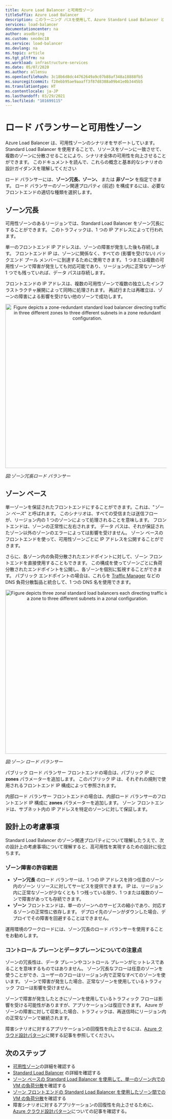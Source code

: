 ```yaml
---
title: Azure Load Balancer と可用性ゾーン
titleSuffix: Azure Load Balancer
description: このラーニング パスを使用して、Azure Standard Load Balancer と Availability Zones の使用を開始します。
services: load-balancer
documentationcenter: na
author: asudbring
ms.custom: seodec18
ms.service: load-balancer
ms.devlang: na
ms.topic: article
ms.tgt_pltfrm: na
ms.workload: infrastructure-services
ms.date: 05/07/2020
ms.author: allensu
ms.openlocfilehash: 3c18b6d8dc44762649a9c07b88af348a18888fb5
ms.sourcegitcommit: f28ebb95ae9aaaff3f87d8388a09b41e0b3445b5
ms.translationtype: HT
ms.contentlocale: ja-JP
ms.lasthandoff: 03/29/2021
ms.locfileid: "101699115"
---
```

# <a name="load-balancer-and-availability-zones"></a>ロード バランサーと可用性ゾーン

Azure Load Balancer は、可用性ゾーンのシナリオをサポートしています。 Standard Load Balancer を使用することで、リソースをゾーンに一致させて、複数のゾーンに分散させることにより、シナリオ全体の可用性を向上させることができます。  このドキュメントを読んで、これらの概念と基本的なシナリオの設計ガイダンスを理解してください

ロード バランサーには、**ゾーン冗長、ゾーン、** または **非ゾーン** を指定できます。 ロード バランサーのゾーン関連プロパティ (前述) を構成するには、必要なフロントエンドの適切な種類を選択します。

## <a name="zone-redundant"></a>ゾーン冗長

可用性ゾーンのあるリージョンでは、Standard Load Balancer をゾーン冗長にすることができます。 このトラフィックは、1 つの IP アドレスによって行われます。

単一のフロントエンド IP アドレスは、ゾーンの障害が発生した後も存続します。 フロントエンド IP は、ゾーンに関係なく、すべての (影響を受けない) バックエンド プール メンバーに到達するために使用できます。 1 つまたは複数の可用性ゾーンで障害が発生しても対応可能であり、リージョン内に正常なゾーンが 1 つでも残っていれば、データ パスは存続します。

フロントエンドの IP アドレスは、複数の可用性ゾーンで複数の独立したインフラストラクチャ展開によって同時に処理されます。 再試行または再確立は、ゾーンの障害による影響を受けない他のゾーンで成功します。

<p align="center">
  <img src="./media/az-zonal/zone-redundant-lb-1.svg" alt="Figure depicts a zone-redundant standard load balancer directing traffic in three different zones to three different subnets in a zone redundant configuration." width="512" title="Virtual Network NAT">
</p>

*図:ゾーン冗長ロード バランサー*

## <a name="zonal"></a>ゾーン ベース

単一ゾーンを保証されたフロントエンドにすることができます。これは、"*ゾーン ベース*" と呼ばれます。  このシナリオは、すべての受信または送信フローが、リージョン内の 1 つのゾーンによって処理されることを意味します。  フロントエンドは、ゾーンの正常性に左右されます。  データ パスは、それが保証されたゾーン以外のゾーンのエラーによっては影響を受けません。 ゾーン ベースのフロントエンドを使って、可用性ゾーンごとに IP アドレスを公開することができます。  

さらに、各ゾーン内の負荷分散されたエンドポイントに対して、ゾーン フロントエンドを直接使用することもできます。 この構成を使ってゾーンごとに負荷分散されたエンドポイントを公開し、各ゾーンを個別に監視することができます。 パブリック エンドポイントの場合は、これらを [Traffic Manager](../traffic-manager/traffic-manager-overview.md) などの DNS 負荷分散製品と統合して、1 つの DNS 名を使用できます。


<p align="center">
  <img src="./media/az-zonal/zonal-lb-1.svg" alt="Figure depicts three zonal standard load balancers each directing traffic in a zone to three different subnets in a zonal configuration." width="512" title="Virtual Network NAT">
</p>

*図:ゾーン ロード バランサー*

パブリック ロード バランサー フロントエンドの場合は、パブリック IP に **zones** パラメーターを追加します。 このパブリック IP は、それぞれの規則で使用されるフロントエンド IP 構成によって参照されます。

内部ロード バランサー フロントエンドの場合は、内部ロード バランサーのフロントエンド IP 構成に **zones** パラメーターを追加します。 ゾーン フロントエンドは、サブネット内の IP アドレスを特定のゾーンに対して保証します。

## <a name="design-considerations"></a><a name="design"></a> 設計上の考慮事項

Standard Load Balancer のゾーン関連プロパティについて理解したうえで、次の設計上の考慮事項について理解すると、高可用性を実現するための設計に役立ちます。

### <a name="tolerance-to-zone-failure"></a>ゾーン障害の許容範囲

- **ゾーン冗長** のロード バランサーは、1 つの IP アドレスを持つ任意のゾーン内のゾーン リソースに対してサービスを提供できます。  IP は、リージョン内に正常なゾーンが少なくとも 1 つ残っている限り、1 つまたは複数のゾーンで障害があっても存続できます。
- **ゾーン** フロントエンドは、単一のゾーンへのサービスの縮小であり、対応するゾーンの正常性に依存します。 デプロイ先のゾーンがダウンした場合、デプロイでその障害を回避することはできません。

運用環境のワークロードには、ゾーン冗長のロード バランサーを使用することをお勧めします。

### <a name="control-vs-data-plane-implications"></a>コントロール プレーンとデータプレーンについての注意点

ゾーンの冗長性は、データ プレーンやコントロール プレーンがヒットレスであることを意味するものではありません。 ゾーン冗長なフローは任意のゾーンを使うことができ、ユーザーのフローはリージョン内で正常なすべてのゾーンを使います。 ゾーンで障害が発生した場合、正常なゾーンを使用しているトラフィック フローは影響を受けません。

ゾーンで障害が発生したときにゾーンを使用しているトラフィック フローは影響を受ける可能性がありますが、アプリケーションは復旧できます。 Azure がゾーンの障害に対して収束した場合、トラフィックは、再送信時にリージョン内の正常なゾーンで継続されます。

障害シナリオに対するアプリケーションの回復性を向上させるには、[Azure クラウド設計パターン](/azure/architecture/patterns/)に関する記事を参照してください。

## <a name="next-steps"></a>次のステップ
- [可用性ゾーン](../availability-zones/az-overview.md)の詳細を確認する
- [Standard Load Balancer](./load-balancer-overview.md) の詳細を確認する
- [ゾーン ベースの Standard Load Balancer を使用して、単一のゾーン内での VM の負荷分散](./quickstart-load-balancer-standard-public-cli.md)を確認する
- [ゾーン フロントエンドの Standard Load Balancer を使用したゾーン間での VM の負荷分散](./quickstart-load-balancer-standard-public-cli.md)を確認する
- 障害シナリオに対するアプリケーションの回復性を向上させるために、[Azure クラウド設計パターン](/azure/architecture/patterns/)についての記事を確認する。

